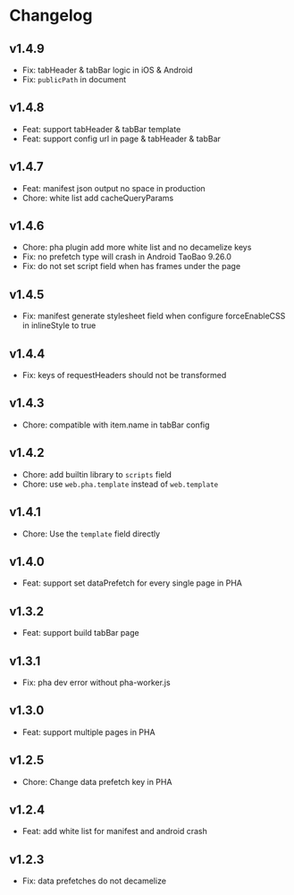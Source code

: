 # Changelog

## v1.4.9

- Fix: tabHeader & tabBar logic in iOS & Android
- Fix: `publicPath` in document

## v1.4.8

- Feat: support tabHeader & tabBar template
- Feat: support config url in page & tabHeader & tabBar

## v1.4.7

- Feat: manifest json output no space in production
- Chore: white list add cacheQueryParams

## v1.4.6

- Chore: pha plugin add more white list and no decamelize keys
- Fix: no prefetch type will crash in Android TaoBao 9.26.0
- Fix:  do not set script field when has frames under the page

## v1.4.5

- Fix: manifest generate stylesheet field when configure forceEnableCSS in inlineStyle to true

## v1.4.4

- Fix: keys of requestHeaders should not be transformed

## v1.4.3

- Chore: compatible with item.name in tabBar config

## v1.4.2

- Chore: add builtin library to `scripts` field
- Chore: use `web.pha.template` instead of `web.template`

## v1.4.1

- Chore: Use the `template` field directly

## v1.4.0

- Feat: support set dataPrefetch for every single page in PHA

## v1.3.2

- Feat: support build tabBar page

## v1.3.1

- Fix: pha dev error without pha-worker.js

## v1.3.0

- Feat: support multiple pages in PHA

## v1.2.5

- Chore: Change data prefetch key in PHA

## v1.2.4

- Feat: add white list for manifest and android crash

## v1.2.3

- Fix: data prefetches do not decamelize

